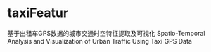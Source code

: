 # taxiFeatur
基于出租车GPS数据的城市交通时空特征提取及可视化
Spatio-Temporal Analysis and Visualization of Urban Traffic Using Taxi GPS Data
